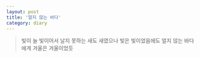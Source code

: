 ```yaml
---
layout: post
title: '얼지 않는 바다'
category: diary
---
```


> 빛이 늘 빛이어서 날지 못하는 새도 새였으나
> 빛은 빛이었음에도 얼지 않는 바다에게 겨울은 겨울이었듯
